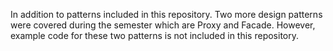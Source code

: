 In addition to patterns included in this repository. Two more design patterns were covered during the semester which are Proxy and Facade. However, example code for these two patterns is not included in this repository.
